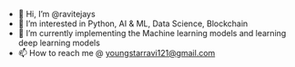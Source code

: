 - 👋 Hi, I’m @ravitejays
- 👀 I’m interested in Python, AI & ML, Data Science, Blockchain
- 🌱 I’m currently implementing the Machine learning models and learning deep learning models
- 📫 How to reach me @ youngstarravi121@gmail.com

<!---
ravitejays/ravitejays is a ✨ special ✨ repository because its `README.md` (this file) appears on your GitHub profile.
You can click the Preview link to take a look at your changes.
--->
